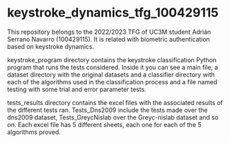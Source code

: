 # keystroke_dynamics_tfg_100429115
This repository belongs to the 2022/2023 TFG of UC3M student Adrián Serrano Navarro (100429115). It is related with biometric authentication based on keystroke dynamics. 


keystroke_program directory contains the keystroke classification Python program that runs the tests considered. Inside it you can see a main file, a dataset directory with the original datasets and a classifier directory with each of the algorithms used in the classification process and a file named testing with some trial and error parameter tests. 

tests_results directory contains the excel files with the associated results of the different tests ran. Tests_Dns2009 include the tests made over the dns2009 dataset, Tests_GreycNislab over the Greyc-nislab dataset and so on. Each excel file has 5 different sheets, each one for each of the 5 algorithms proved. 
